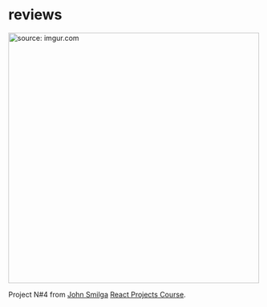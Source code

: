 # reviews

<img src="https://i.imgur.com/WtvB3jg.png" title="source: imgur.com" width="500"/>

Project N#4 from [John Smilga](https://github.com/john-smilga) [React Projects Course](https://www.youtube.com/watch?v=ly3m6mv5qvg&t=1184s&ab_channel=CodingAddict).
